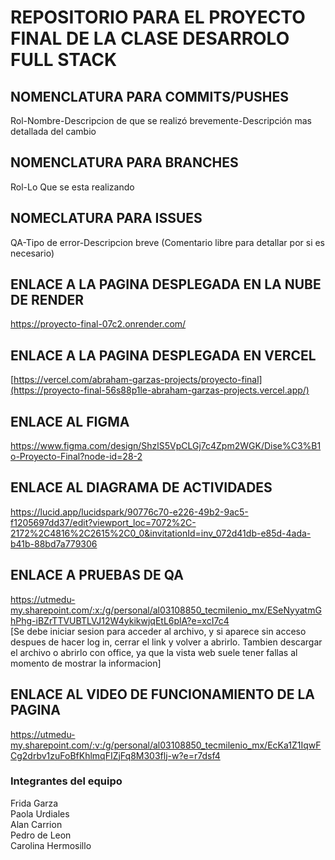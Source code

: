 # REPOSITORIO PARA EL PROYECTO FINAL DE LA CLASE DESARROLO FULL STACK
## NOMENCLATURA PARA COMMITS/PUSHES
Rol-Nombre-Descripcion de que se realizó brevemente-Descripción mas detallada del cambio

## NOMENCLATURA PARA BRANCHES
Rol-Lo Que se esta realizando

## NOMECLATURA PARA ISSUES
QA-Tipo de error-Descripcion breve (Comentario libre para detallar por si es necesario)

## ENLACE A LA PAGINA DESPLEGADA EN LA NUBE DE RENDER
https://proyecto-final-07c2.onrender.com/

## ENLACE A LA PAGINA DESPLEGADA EN VERCEL
[https://vercel.com/abraham-garzas-projects/proyecto-final](https://proyecto-final-56s88p1le-abraham-garzas-projects.vercel.app/)

## ENLACE AL FIGMA
https://www.figma.com/design/ShzlS5VpCLGj7c4Zpm2WGK/Dise%C3%B1o-Proyecto-Final?node-id=28-2

## ENLACE AL DIAGRAMA DE ACTIVIDADES
https://lucid.app/lucidspark/90776c70-e226-49b2-9ac5-f1205697dd37/edit?viewport_loc=7072%2C-2172%2C4816%2C2615%2C0_0&invitationId=inv_072d41db-e85d-4ada-b41b-88bd7a779306

## ENLACE A PRUEBAS DE QA
https://utmedu-my.sharepoint.com/:x:/g/personal/al03108850_tecmilenio_mx/ESeNyyatmGhPhg-iBZrTTVUBTLVJ12W4ykikwjqEtL6plA?e=xcI7c4 <br />
[Se debe iniciar sesion para acceder al archivo, y si aparece sin acceso despues de hacer log in, cerrar el link y volver a abrirlo. Tambien descargar el archivo o abrirlo con office, ya que la vista web suele tener fallas al momento de mostrar la informacion]

## ENLACE AL VIDEO DE FUNCIONAMIENTO DE LA PAGINA
https://utmedu-my.sharepoint.com/:v:/g/personal/al03108850_tecmilenio_mx/EcKa1Z1IqwFCg2drbv1zuFoBfKhlmqFIZjFq8M303flj-w?e=r7dsf4


### Integrantes del equipo
Frida Garza <br />
Paola Urdiales <br />
Alan Carrion <br />
Pedro de Leon <br />
Carolina Hermosillo <br />
